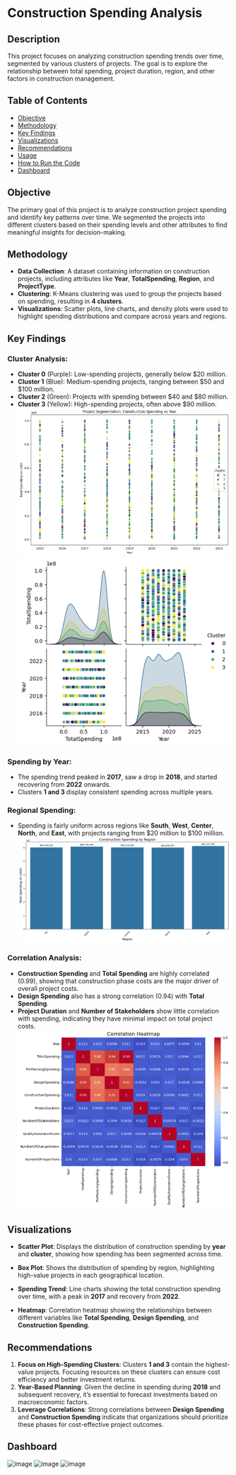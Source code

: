 # Construction Spending Analysis

## Description
This project focuses on analyzing construction spending trends over time, segmented by various clusters of projects. The goal is to explore the relationship between total spending, project duration, region, and other factors in construction management.

## Table of Contents
- [Objective](#objective)
- [Methodology](#methodology)
- [Key Findings](#key-findings)
- [Visualizations](#visualizations)
- [Recommendations](#recommendations)
- [Usage](#usage)
- [How to Run the Code](#how-to-run-the-code)
- [Dashboard](#dashboard)

## Objective
The primary goal of this project is to analyze construction project spending and identify key patterns over time. We segmented the projects into different clusters based on their spending levels and other attributes to find meaningful insights for decision-making.

## Methodology
- **Data Collection**: A dataset containing information on construction projects, including attributes like **Year**, **TotalSpending**, **Region**, and **ProjectType**.
- **Clustering**: K-Means clustering was used to group the projects based on spending, resulting in **4 clusters**.
- **Visualizations**: Scatter plots, line charts, and density plots were used to highlight spending distributions and compare across years and regions.

## Key Findings

### Cluster Analysis:
- **Cluster 0** (Purple): Low-spending projects, generally below $20 million.
- **Cluster 1** (Blue): Medium-spending projects, ranging between $50 and $100 million.
- **Cluster 2** (Green): Projects with spending between $40 and $80 million.
- **Cluster 3** (Yellow): High-spending projects, often above $90 million.
![alt text](image.png)
![alt text](image-1.png)

### Spending by Year:
- The spending trend peaked in **2017**, saw a drop in **2018**, and started recovering from **2022** onwards.
- Clusters **1 and 3** display consistent spending across multiple years.

### Regional Spending:
- Spending is fairly uniform across regions like **South**, **West**, **Center**, **North**, and **East**, with projects ranging from $20 million to $100 million.
![alt text](image-3.png)

### Correlation Analysis:
- **Construction Spending** and **Total Spending** are highly correlated (0.99), showing that construction phase costs are the major driver of overall project costs.
- **Design Spending** also has a strong correlation (0.94) with **Total Spending**.
- **Project Duration** and **Number of Stakeholders** show little correlation with spending, indicating they have minimal impact on total project costs.
![alt text](image-5.png)

## Visualizations
- **Scatter Plot**: Displays the distribution of construction spending by **year** and **cluster**, showing how spending has been segmented across time.

- **Box Plot**: Shows the distribution of spending by region, highlighting high-value projects in each geographical location.

- **Spending Trend**: Line charts showing the total construction spending over time, with a peak in **2017** and recovery from **2022**.

- **Heatmap**: Correlation heatmap showing the relationships between different variables like **Total Spending**, **Design Spending**, and **Construction Spending**.


## Recommendations
1. **Focus on High-Spending Clusters**: Clusters **1 and 3** contain the highest-value projects. Focusing resources on these clusters can ensure cost efficiency and better investment returns.
2. **Year-Based Planning**: Given the decline in spending during **2018** and subsequent recovery, it’s essential to forecast investments based on macroeconomic factors.
3. **Leverage Correlations**: Strong correlations between **Design Spending** and **Construction Spending** indicate that organizations should prioritize these phases for cost-effective project outcomes.

## Dashboard 
![image](https://github.com/user-attachments/assets/bff17404-9f50-4ee0-9116-8753d5896e8a)
![image](https://github.com/user-attachments/assets/f21efd48-e3d0-445a-8e68-0d20c34c0856)
![image](https://github.com/user-attachments/assets/83790d9e-179b-4cad-b9b0-49f4223455f3)



